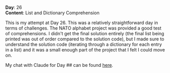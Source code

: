**Day**: 26\
**Content**: List and Dictionary Comprehension

This is my attempt at Day 26. This was a relatively straightforward day in terms of challenges. The NATO alphabet project was provided a good test of comprehensions. I didn't get the final solution entirely (the final list being printed was out of order compared to the solution code), but I made sure to understand the solution code (iterating through a dictionary for each entry in a list) and it was a small enough part of the project that I felt I could move on.


My chat with Claude for Day ## can be found [here](https://claude.ai/share/98ea820a-471d-4cef-9daa-0bc9c6526b75).